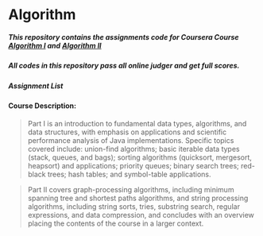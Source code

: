 # Algorithm

##### This repository contains the assignments code for Coursera Course [Algorithm I](https://www.coursera.org/course/algs4partI) and [Algorithm II](https://www.coursera.org/course/algs4partII)
##### All codes in this repository pass all online judger and get full scores.
##### Assignment List

#### Course Description:
> Part I is an introduction to fundamental data types, algorithms, and data structures, with emphasis on applications and scientific performance analysis of Java implementations. Specific topics covered include: union-find algorithms; basic iterable data types (stack, queues, and bags); sorting algorithms (quicksort, mergesort, heapsort) and applications; priority queues; binary search trees; red-black trees; hash tables; and symbol-table applications.

> Part II covers graph-processing algorithms, including minimum spanning tree and shortest paths algorithms, and string processing algorithms, including string sorts, tries, substring search, regular expressions, and data compression, and concludes with an overview placing the contents of the course in a larger context.


